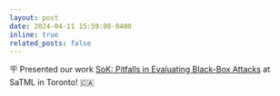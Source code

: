 ```yaml
---
layout: post
date: 2024-04-11 15:59:00-0400
inline: true
related_posts: false
---
```


:placard: Presented our work [SoK: Pitfalls in Evaluating Black-Box Attacks](https://arxiv.org/pdf/2310.17534.pdf) at SaTML in Toronto! :canada:
